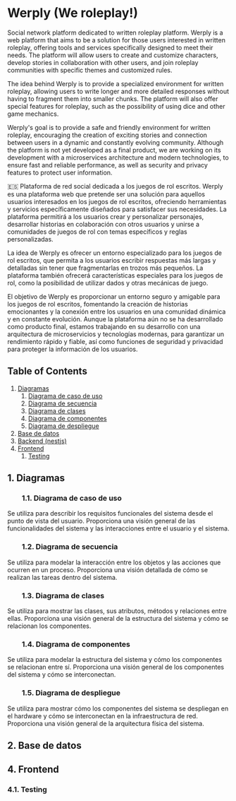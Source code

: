 # Werply (We roleplay!)
Social network platform dedicated to written roleplay platform. Werply is a web platform that aims to be a solution for those users interested in written roleplay, offering tools and services specifically designed to meet their needs. The platform will allow users to create and customize characters, develop stories in collaboration with other users, and join roleplay communities with specific themes and customized rules.

The idea behind Werply is to provide a specialized environment for written roleplay, allowing users to write longer and more detailed responses without having to fragment them into smaller chunks. The platform will also offer special features for roleplay, such as the possibility of using dice and other game mechanics.

Werply's goal is to provide a safe and friendly environment for written roleplay, encouraging the creation of exciting stories and connection between users in a dynamic and constantly evolving community. Although the platform is not yet developed as a final product, we are working on its development with a microservices architecture and modern technologies, to ensure fast and reliable performance, as well as security and privacy features to protect user information.

🇪🇸 Plataforma de red social dedicada a los juegos de rol escritos. Werply es una plataforma web que pretende ser una solución para aquellos usuarios interesados en los juegos de rol escritos, ofreciendo herramientas y servicios específicamente diseñados para satisfacer sus necesidades. La plataforma permitirá a los usuarios crear y personalizar personajes, desarrollar historias en colaboración con otros usuarios y unirse a comunidades de juegos de rol con temas específicos y reglas personalizadas.

La idea de Werply es ofrecer un entorno especializado para los juegos de rol escritos, que permita a los usuarios escribir respuestas más largas y detalladas sin tener que fragmentarlas en trozos más pequeños. La plataforma también ofrecerá características especiales para los juegos de rol, como la posibilidad de utilizar dados y otras mecánicas de juego.

El objetivo de Werply es proporcionar un entorno seguro y amigable para los juegos de rol escritos, fomentando la creación de historias emocionantes y la conexión entre los usuarios en una comunidad dinámica y en constante evolución. Aunque la plataforma aún no se ha desarrollado como producto final, estamos trabajando en su desarrollo con una arquitectura de microservicios y tecnologías modernas, para garantizar un rendimiento rápido y fiable, así como funciones de seguridad y privacidad para proteger la información de los usuarios.

## Table of Contents
1. [Diagramas](#diagramas) 
    1. [Diagrama de caso de uso](#diagrama_de_caso_de_uso)  
    2. [Diagrama de secuencia](#diagrama_de_secuencia) 
    3. [Diagrama de clases](#diagrama_de_clases) 
    4. [Diagrama de componentes](#diagrama_de_componentes)
    5. [Diagrama de despliegue](#diagrama_de_despliegue)
2. [Base de datos](#base_datos)
3. [Backend (nestjs)](https://github.com/dkaerit/nest-api-rest)
4. [Frontend](#fronted)
    1. [Testing](testing)

<a name="diagramas"></a>
## 1. Diagramas
<a name="diagrama_de_caso_de_uso"></a>
###   1.1. Diagrama de caso de uso
Se utiliza para describir los requisitos funcionales del sistema desde el punto de vista del usuario. Proporciona una visión general de las funcionalidades del sistema y las interacciones entre el usuario y el sistema.

<a name="diagrama_de_secuencia"></a>
###   1.2. Diagrama de secuencia
Se utiliza para modelar la interacción entre los objetos y las acciones que ocurren en un proceso. Proporciona una visión detallada de cómo se realizan las tareas dentro del sistema.

<a name="diagrama_de_clases"></a>
###   1.3. Diagrama de clases
Se utiliza para mostrar las clases, sus atributos, métodos y relaciones entre ellas. Proporciona una visión general de la estructura del sistema y cómo se relacionan los componentes.

<a name="diagrama_de_componentes"></a>
###   1.4. Diagrama de componentes
Se utiliza para modelar la estructura del sistema y cómo los componentes se relacionan entre sí. Proporciona una visión general de los componentes del sistema y cómo se interconectan.

<a name="diagrama_de_despliegue"></a>
###   1.5. Diagrama de despliegue
Se utiliza para mostrar cómo los componentes del sistema se despliegan en el hardware y cómo se interconectan en la infraestructura de red. Proporciona una visión general de la arquitectura física del sistema.

<a name="base_datos"></a>
## 2. Base de datos

<a name="frontend"></a>
## 4. Frontend

<a name="testing_frontend"></a>
### 4.1. Testing
